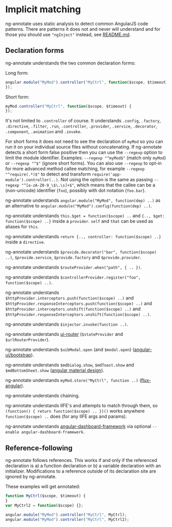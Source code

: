 # Implicit matching
ng-annotate uses static analysis to detect common AngularJS code patterns. 
There are patterns it does not and never will understand and for those you
should use `"ngInject"` instead, see [README.md](README.md).


## Declaration forms
ng-annotate understands the two common declaration forms:

Long form:

```js
angular.module("MyMod").controller("MyCtrl", function($scope, $timeout) {
});
```

Short form:

```js
myMod.controller("MyCtrl", function($scope, $timeout) {
});
```

It's not limited to `.controller` of course. It understands `.config`, `.factory`,
`.directive`, `.filter`, `.run`, `.controller`, `.provider`, `.service`, `.decorator`,
`.component`, `.animation` and `.invoke`.

For short forms it does not need to see the declaration of `myMod` so you can run it
on your individual source files without concatenating. If ng-annotate detects a short form
false positive then you can use the `--regexp` option to limit the module identifier.
Examples: `--regexp "^myMod$"` (match only `myMod`) or `--regexp "^$"` (ignore short forms).
You can also use `--regexp` to opt-in for more advanced method callee matching, for
example `--regexp "^require(.*)$"` to detect and transform
`require('app-module').controller(..)`. Not using the option is the same as passing
`--regexp "^[a-zA-Z0-9_\$\.\s]+$"`, which means that the callee can be a (non-unicode)
identifier (`foo`), possibly with dot notation (`foo.bar`).

ng-annotate understands `angular.module("MyMod", function(dep) ..)` as an alternative to
`angular.module("MyMod").config(function(dep) ..)`.

ng-annotate understands `this.$get = function($scope) ..` and
`{.., $get: function($scope) ..}` inside a `provider`. `self` and `that` can be used as
aliases for `this`.

ng-annotate understands `return {.., controller: function($scope) ..}` inside a
`directive`.

ng-annotate understands `$provide.decorator("bar", function($scope) ..)`, `$provide.service`,
`$provide.factory` and `$provide.provider`.

ng-annotate understands `$routeProvider.when("path", { .. })`.

ng-annotate understands `$controllerProvider.register("foo", function($scope) ..)`.

ng-annotate understands `$httpProvider.interceptors.push(function($scope) ..)` and
`$httpProvider.responseInterceptors.push(function($scope) ..)` and
`$httpProvider.interceptors.unshift(function($scope) ..)` and
`$httpProvider.responseInterceptors.unshift(function($scope) ..)`.

ng-annotate understands `$injector.invoke(function ..)`.

ng-annotate understands [ui-router](https://github.com/angular-ui/ui-router) (`$stateProvider` and
`$urlRouterProvider`).

ng-annotate understands `$uibModal.open` (and `$modal.open`) ([angular-ui/bootstrap](http://angular-ui.github.io/bootstrap/)).

ng-annotate understands `$mdDialog.show`, `$mdToast.show` and `$mdBottomSheet.show`
([angular material design](https://material.angularjs.org/#/api/material.components.dialog/service/$mdDialog)).

ng-annotate understands `myMod.store("MyCtrl", function ..)`
([flux-angular](https://github.com/christianalfoni/flux-angular)).

ng-annotate understands chaining.

ng-annotate understands IIFE's and attempts to match through them, so
`(function() { return function($scope) .. })()` works anywhere
`function($scope) ..` does (for any IIFE args and params).

ng-annotate understands [angular-dashboard-framework](https://github.com/sdorra/angular-dashboard-framework)
via optional `--enable angular-dashboard-framework`.


## Reference-following
ng-annotate follows references. This works if and only if the referenced declaration is
a) a function declaration or
b) a variable declaration with an initializer.
Modifications to a reference outside of its declaration site are ignored by ng-annotate.

These examples will get annotated:

```js
function MyCtrl($scope, $timeout) {
}
var MyCtrl2 = function($scope) {};

angular.module("MyMod").controller("MyCtrl", MyCtrl);
angular.module("MyMod").controller("MyCtrl", MyCtrl2);
```


